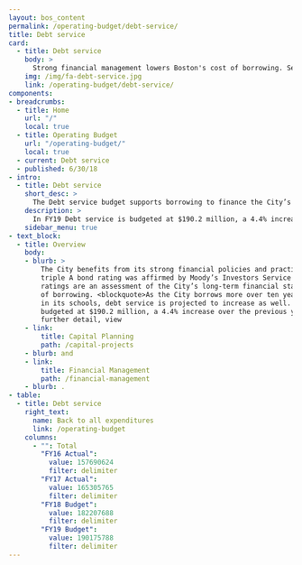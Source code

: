 ```yaml
---
layout: bos_content
permalink: /operating-budget/debt-service/
title: Debt service
card:
  - title: Debt service
    body: >
      Strong financial management lowers Boston's cost of borrowing. See how.
    img: /img/fa-debt-service.jpg
    link: /operating-budget/debt-service/
components:
- breadcrumbs:
  - title: Home
    url: "/"
    local: true
  - title: Operating Budget
    url: "/operating-budget/"
    local: true
  - current: Debt service
  - published: 6/30/18
- intro:
  - title: Debt service
    short_desc: >
      The Debt service budget supports borrowing to finance the City’s capital plan. 
    description: >
      In FY19 Debt service is budgeted at $190.2 million, a 4.4% increase over the previous year.
    sidebar_menu: true
- text_block:
  - title: Overview
    body:
    - blurb: > 
        The City benefits from its strong financial policies and practices. In February 2017, Boston's
        triple A bond rating was affirmed by Moody’s Investors Service and Standard and Poor’s. Strong bond        
        ratings are an assessment of the City’s long-term financial stability and lower the cost 
        of borrowing. <blockquote>As the City borrows more over ten years to support investments 
        in its schools, debt service is projected to increase as well. In FY19 Debt Service is 
        budgeted at $190.2 million, a 4.4% increase over the previous year. </blockquote> For 
        further detail, view 
    - link:
        title: Capital Planning
        path: /capital-projects
    - blurb: and 
    - link:
        title: Financial Management
        path: /financial-management
    - blurb: .
- table:
  - title: Debt service
    right_text:
      name: Back to all expenditures
      link: /operating-budget
    columns:
      - "": Total
        "FY16 Actual": 
          value: 157690624
          filter: delimiter
        "FY17 Actual": 
          value: 165305765
          filter: delimiter
        "FY18 Budget": 
          value: 182207688
          filter: delimiter
        "FY19 Budget": 
          value: 190175788
          filter: delimiter
---
```

